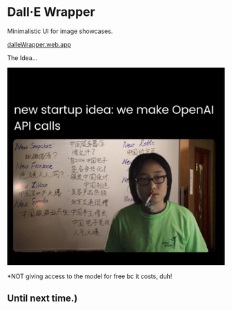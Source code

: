 # Dall·E Wrapper

Minimalistic UI for image showcases.

[dalleWrapper.web.app](https://dalleWrapper.web.app)

The Idea...

<img src="./Resources/memes/newStartupIdea.jpg" alt="A Million$ !dea" width=540>

*NOT giving access to the model for free bc it costs, duh!

## Until next time.)
